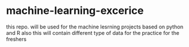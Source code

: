 # machine-learning-excerice
this repo.  will be used for the machine lesrning projects based on python and R also this will contain different type of data for the practice for the freshers 
